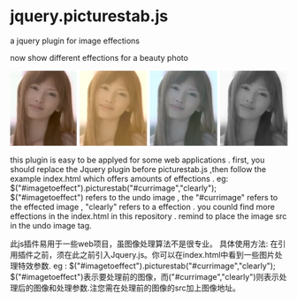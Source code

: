 jquery.picturestab.js
=====================

a  jquery plugin for image effections

now show different effections for a beauty photo 

![alt tag](https://github.com/keejun/jquery.picturestab.js/blob/master/sample.PNG?raw=true)

this plugin is easy to be applyed for some web applications . first, you should replace the Jquery plugin before picturestab.js ,then follow the example index.html which offers amounts of effections .
eg: $("#imagetoeffect").picturestab("#currimage","clearly"); 
$("#imagetoeffect") refers to the undo image , the "#currimage" refers to the effected image , "clearly" refers to a effection .  you counld find more effections in the index.html in this repository .  remind to place the image src in the undo image tag.  

此js插件易用于一些web项目，虽图像处理算法不是很专业。
具体使用方法:
    在引用插件之前，须在此之前引入Jquery.js。你可以在index.html中看到一些图片处理特效参数.
    eg : $("#imagetoeffect").picturestab("#currimage","clearly"); $("#imagetoeffect")表示要处理前的图像，而("#currimage","clearly")则表示处理后的图像和处理参数.注您需在处理前的图像的src加上图像地址。
    
